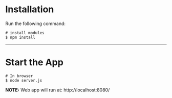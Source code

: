 
# Installation

Run the following command:

```
# install modules
$ npm install

```

-------------
# Start the App

```
# In browser
$ node server.js
```

**NOTE:** Web app will run at: http://localhost:8080/
